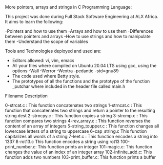 More pointers, arrays and strings in C Programming Language:

This project was done during Full Stack Software Engineering at ALX Africa. It aims to learn the following:

-Pointers and how to use them
-Arrays and how to use them
-Differences between pointers and arrays
-How to use strings and how to manipulate them
-Understand the scope of variables

Tools and Technologies deployed and used are:

- Editors allowed: vi, vim, emacs
- All your files where compiled on Ubuntu 20.04 LTS using gcc, using the options -Wall -Werror -Wextra -pedantic -std=gnu89
- The code used where Betty style. 
- The prototypes of all the functions and the prototype of the function _putchar where included in the header file called main.h


Filename	Description

0-strcat.c :	This function concatenates two strings
1-strncat.c :	This function that concatenates two strings and return a pointer to the resulting string dest
2-strncpy.c :	This function copies a string
3-strcmp.c :	This function compares two strings
4-rev_array.c :	This function reverses the content of an array of integers
5-string_toupper.c : This function changes all lowercase letters of a string to uppercase
6-cap_string.c	This function capitalizes all words of a string
7-leet.c :	This function encodes a string into 1337
8-rot13.c	This function encodes a string using rot13
100-print_number.c: This function prints an integer
101-magic.c: 	This function changes the value of an index of an integer array
102-infinite_add.c: This function adds two numbers
103-print_buffer.c: This function prints a buffer
